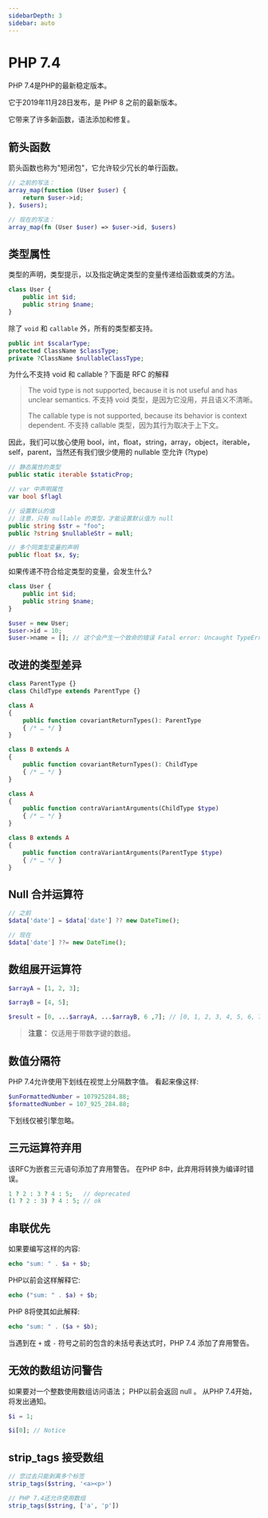 ```yaml
---
sidebarDepth: 3
sidebar: auto
---
```



# PHP 7.4

PHP 7.4是PHP的最新稳定版本。

它于2019年11月28日发布，是 PHP 8 之前的最新版本。

它带来了许多新函数，语法添加和修复。

## 箭头函数

箭头函数也称为"短闭包"，它允许较少冗长的单行函数。

```php
// 之前的写法：
array_map(function (User $user) { 
    return $user->id; 
}, $users);

// 现在的写法：
array_map(fn (User $user) => $user->id, $users)
```

## 类型属性

类型的声明，类型提示，以及指定确定类型的变量传递给函数或类的方法。

```php
class User {
    public int $id;
    public string $name;
}
```

除了 `void` 和 `callable` 外，所有的类型都支持。


```php
public int $scalarType;
protected ClassName $classType;
private ?ClassName $nullableClassType;
```
为什么不支持 void 和 callable？下面是 RFC 的解释

>The void type is not supported, because it is not useful and has unclear semantics.
> 不支持 void 类型，是因为它没用，并且语义不清晰。
> 
> The callable type is not supported, because its behavior is context dependent.
> 不支持 callable 类型，因为其行为取决于上下文。


因此，我们可以放心使用 bool，int，float，string，array，object，iterable，self，parent，当然还有我们很少使用的 nullable 空允许 (?type)

```php
// 静态属性的类型
public static iterable $staticProp;

// var 中声明属性
var bool $flagl

// 设置默认的值
// 注意，只有 nullable 的类型，才能设置默认值为 null
public string $str = "foo";
public ?string $nullableStr = null;

// 多个同类型变量的声明
public float $x, $y;
```


如果传递不符合给定类型的变量，会发生什么?

```php
class User {
    public int $id;
    public string $name;
}

$user = new User;
$user->id = 10;
$user->name = []; // 这个会产生一个致命的错误 Fatal error: Uncaught TypeError: Typed property User::$name must be string, array used in /app/types.php:9
```


## 改进的类型差异

```php
class ParentType {}
class ChildType extends ParentType {}

class A
{
    public function covariantReturnTypes(): ParentType
    { /* … */ }
}

class B extends A
{
    public function covariantReturnTypes(): ChildType
    { /* … */ }
}
```

```php
class A
{
    public function contraVariantArguments(ChildType $type)
    { /* … */ }
}

class B extends A
{
    public function contraVariantArguments(ParentType $type)
    { /* … */ }
}
```

## Null 合并运算符

```php
// 之前
$data['date'] = $data['date'] ?? new DateTime();

// 现在
$data['date'] ??= new DateTime();
```

## 数组展开运算符

```php
$arrayA = [1, 2, 3];

$arrayB = [4, 5];

$result = [0, ...$arrayA, ...$arrayB, 6 ,7]; // [0, 1, 2, 3, 4, 5, 6, 7]
```

> **注意：** 仅适用于带数字键的数组。


## 数值分隔符

PHP 7.4允许使用下划线在视觉上分隔数字值。 看起来像这样:

```php
$unFormattedNumber = 107925284.88;
$formattedNumber = 107_925_284.88;
```

下划线仅被引擎忽略。

## 三元运算符弃用

该RFC为嵌套三元语句添加了弃用警告。 在PHP 8中，此弃用将转换为编译时错误。

```php
1 ? 2 : 3 ? 4 : 5;   // deprecated
(1 ? 2 : 3) ? 4 : 5; // ok
```

## 串联优先

如果要编写这样的内容:
```php
echo "sum: " . $a + $b;
```

PHP以前会这样解释它:
```php
echo ("sum: " . $a) + $b;
```

PHP 8将使其如此解释:
```php
echo "sum: " . ($a + $b);
```

当遇到在 `+` 或 `-` 符号之前的包含的未括号表达式时，PHP 7.4 添加了弃用警告。

## 无效的数组访问警告

如果要对一个整数使用数组访问语法； PHP以前会返回 null 。 从PHP 7.4开始，将发出通知。

```php
$i = 1;

$i[0]; // Notice
```

## strip_tags 接受数组

```php
// 您过去只能剥离多个标签
strip_tags($string, '<a><p>')

// PHP 7.4还允许使用数组
strip_tags($string, ['a', 'p'])
```
